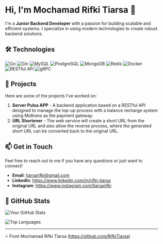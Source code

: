 # Hi, I'm Mochamad Rifki Tiarsa 👋

I'm a **Junior Backend Developer** with a passion for building scalable and efficient systems. I specialize in using modern technologies to create robust backend solutions.

## 🛠️ Technologies

<p align="left">
  <img src="https://img.shields.io/badge/Go-00ADD8?style=for-the-badge&logo=go&logoColor=white" alt="Go" />
  <img src="https://img.shields.io/badge/Gin-00ADD8?style=for-the-badge&logo=go&logoColor=white" alt="Gin" />
  <img src="https://img.shields.io/badge/MySQL-4479A1?style=for-the-badge&logo=mysql&logoColor=white" alt="MySQL" />
  <img src="https://img.shields.io/badge/PostgreSQL-4169E1?style=for-the-badge&logo=postgresql&logoColor=white" alt="PostgreSQL" />
  <img src="https://img.shields.io/badge/MongoDB-47A248?style=for-the-badge&logo=mongodb&logoColor=white" alt="MongoDB" />
  <img src="https://img.shields.io/badge/Redis-DC382D?style=for-the-badge&logo=redis&logoColor=white" alt="Redis" />
  <img src="https://img.shields.io/badge/Docker-2496ED?style=for-the-badge&logo=docker&logoColor=white" alt="Docker" />
  <img src="https://img.shields.io/badge/RESTful_API-FF6F61?style=for-the-badge&logo=rest&logoColor=white" alt="RESTful API" />
  <img src="https://img.shields.io/badge/gRPC-4285F4?style=for-the-badge&logo=google&logoColor=white" alt="gRPC" />
</p>

## 🚀 Projects

Here are some of the projects I've worked on:

1. **Server Pulsa APP** - A backend application based on a RESTful API designed to manage the top-up process with a balance recharge system using Midtrans as the payment gateway.
2. **URL Shortener** - The web service will create a short URL from the original URL and also allow the reverse process, where the generated short URL can be converted back to the original URL.

## 📫 Get in Touch

Feel free to reach out to me if you have any questions or just want to connect!

- **Email**: tiarsarifki@gmail.com
- **LinkedIn**: https://www.linkedin.com/in/rifki-tiarsa
- **Instagram**: https://www.instagram.com/tiarsarifki

## 🌟 GitHub Stats

![Your GitHub Stats](https://github-readme-stats.vercel.app/api?username=RifkiTiarsa&show_icons=true&theme=radical)

![Top Languages](https://github-readme-stats.vercel.app/api/top-langs/?username=RifkiTiarsa&layout=compact&theme=radical)

---

⭐️ From Mochamad Rifki Tiarsa (https://github.com/RifkiTiarsa)
